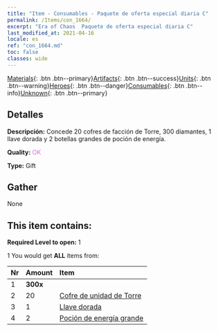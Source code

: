 ```yaml
---
title: "Item - Consumables - Paquete de oferta especial diaria C"
permalink: /Items/con_1664/
excerpt: "Era of Chaos  Paquete de oferta especial diaria C"
last_modified_at: 2021-04-16
locale: es
ref: "con_1664.md"
toc: false
classes: wide
---
```

 [Materials](/es/Items/){: .btn .btn--primary}[Artifacts](/es/Items/Artifacts/){: .btn .btn--success}[Units](/es/Items/Units/){: .btn .btn--warning}[Heroes](/es/Items/Heroes/){: .btn .btn--danger}[Consumables](/es/Items/Consumables/){: .btn .btn--info}[Unknown](/es/Items/Unknown/){: .btn .btn--primary}

## Detalles
 **Descripción:** Concede 20 cofres de facción de Torre, 300 diamantes, 1 llave dorada y 2 botellas grandes de poción de energía.

 **Quality:** <span style="color: #DA70D6">OK</span>

 **Type:** Gift

## Gather

  None

## This item contains:

 **Required Level to open:** 1

 1 You would get **ALL** items  from:

  | Nr | Amount |     Item    |
  |:---|:-------|:------------|
  | 1 |  **300x** | <i class="fas fa-gem"/> |  | 
  | 2 | 20 | [Cofre de unidad de Torre](/es/Items/con_1274/) |  | 
  | 3 | 1 | [Llave dorada](/es/Items/con_783/) |  | 
  | 4 | 2 | [Poción de energía grande](/es/Items/con_706/) |  | 
